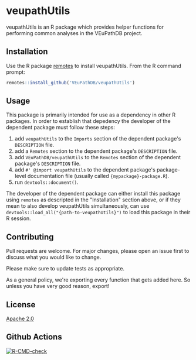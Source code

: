 # veupathUtils

veupathUtils is an R package which provides helper functions for performing common analyses 
in the VEuPathDB project.

## Installation

Use the R package [remotes](https://cran.r-project.org/web/packages/remotes/index.html) to install veupathUtils. From the R command prompt:

```R
remotes::install_github('VEuPathDB/veupathUtils')
```

## Usage
This package is primarily intended for use as a dependency in other R packages. In order to establish that depedency the developer of the 
dependent package must follow these steps:
1. add ```veupathUtils``` to the ```Imports``` section of the dependent package's ```DESCRIPTION``` file.
2. add a ```Remotes``` section to the dependent package's ```DESCRIPTION``` file.
3. add ```VEuPathDB/veupathUtils``` to the ```Remotes``` section of the dependent package's ```DESCRIPTION``` file.
4. add ```#' @import veupathUtils``` to the dependent package's package-level documentation file (usually called ```{mypackage}-package.R```).
5. run ```devtools::document()```.

The developer of the dependent package can either install this package using ```remotes``` as descripted in the "Installation" section above,
or if they mean to also develop veupathUtils simultaneously, can use ```devtools::load_all("{path-to-veupathUtils}")``` to load this package in 
their R session.

## Contributing
Pull requests are welcome. For major changes, please open an issue first to discuss what you would like to change.

Please make sure to update tests as appropriate.

As a general policy, we're exporting every function that gets added here. So unless you have very good reason, export!

## License
[Apache 2.0](https://www.apache.org/licenses/LICENSE-2.0.txt)

## Github Actions
<!-- badges: start -->
  [![R-CMD-check](https://github.com/VEuPathDB/veupathUtils/workflows/R-CMD-check/badge.svg)](https://github.com/VEuPathDB/veupathUtils/actions)
  <!-- badges: end -->

